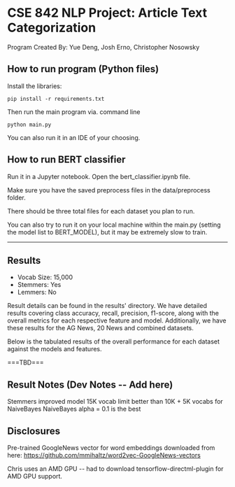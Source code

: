 # CSE 842 NLP Project: Article Text Categorization

Program Created By: Yue Deng, Josh Erno, Christopher Nosowsky


## How to run program (Python files)
Install the libraries:
```commandline
pip install -r requirements.txt
```

Then run the main program via. command line

```commandline
python main.py
```

You can also run it in an IDE of your choosing.


## How to run BERT classifier
Run it in a Jupyter notebook. Open the bert_classifier.ipynb file.

Make sure you have the saved preprocess files in the data/preprocess folder. 

There should be three total files for each dataset you plan to run.

You can also try to run it on your local machine within the main.py (setting the model list to BERT_MODEL), 
but it may be extremely slow to train.

----------------------
## Results
- Vocab Size: 15,000
- Stemmers: Yes
- Lemmers: No

Result details can be found in the results' directory. 
We have detailed results covering class accuracy, recall, precision, f1-score, 
along with the overall metrics for each respective feature and model. 
Additionally, we have these results for the AG News, 20 News and combined datasets.

Below is the tabulated results of the overall performance for each dataset against the models and features.

===TBD===


## Result Notes (Dev Notes -- Add here)
Stemmers improved model
15K vocab limit better than 10K + 5K vocabs for NaiveBayes
NaiveBayes alpha = 0.1 is the best

## Disclosures
Pre-trained GoogleNews vector for word embeddings downloaded from here:
https://github.com/mmihaltz/word2vec-GoogleNews-vectors

Chris uses an AMD GPU -- had to download tensorflow-directml-plugin for AMD GPU support.